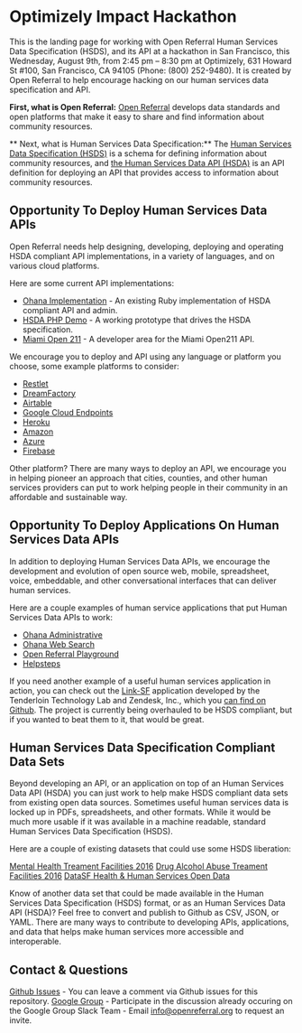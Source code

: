 # Optimizely Impact Hackathon

This is the landing page for working with Open Referral Human Services Data Specification (HSDS), and its API at a hackathon in San Francisco, this Wednesday, August 9th, from 2:45 pm – 8:30 pm at Optimizely, 631 Howard St #100, San Francisco, CA 94105 (Phone: (800) 252-9480). It is created by Open Referral to help encourage hacking on our human services data specification and API.

**First, what is Open Referral:** [Open Referral](https://openreferral.org/) develops data standards and open platforms that make it easy to share and find information about community resources.

** Next, what is Human Services Data Specification:** The [Human Services Data Specification (HSDS)](http://docs.openreferral.org/en/latest/) is a schema for defining information about community resources, and [the Human Services Data API (HSDA)](https://openreferral.github.io/api-specification/definition/) is an API definition for deploying an API that provides access to information about community resources.

## Opportunity To Deploy Human Services Data APIs
Open Referral needs help designing, developing, deploying and operating HSDA compliant API implementations, in a variety of languages, and on various cloud platforms.

Here are some current API implementations:

- [Ohana Implementation](https://github.com/codeforamerica/ohana-api) - An existing Ruby implementation of HSDA compliant API and admin.
- [HSDA PHP Demo](http://developer.open.referral.adopta.agency/) - A working prototype that drives the HSDA specification.
- [Miami Open 211](http://miami.open.211.adopta.agency/) - A developer area for the Miami Open211 API.

We encourage you to deploy and API using any language or platform you choose, some example platforms to consider:

- [Restlet](http://apis.how/5ytnitnakm)
- [DreamFactory](https://www.dreamfactory.com)
- [Airtable](https://airtable.com/)
- [Google Cloud Endpoints](https://cloud.google.com/endpoints/docs/deploy-an-api)
- [Heroku](https://www.heroku.com/)
- [Amazon](http://docs.aws.amazon.com/apigateway/latest/developerguide/how-to-deploy-api.html)
- [Azure](https://azure.microsoft.com/en-us/services/app-service/api/)
- [Firebase](https://firebase.google.com/)

Other platform? There are many ways to deploy an API, we encourage you in helping pioneer an approach that cities, counties, and other human services providers can put to work helping people in their community in an affordable and sustainable way.

## Opportunity To Deploy Applications On Human Services Data APIs

In addition to deploying Human Services Data APIs, we encourage the development and evolution of open source web, mobile, spreadsheet, voice, embeddable, and other conversational interfaces that can deliver human services. 

Here are a couple examples of human service applications that put Human Services Data APIs to work:

- [Ohana Administrative](https://github.com/codeforamerica/ohana-api)
- [Ohana Web Search](https://github.com/codeforamerica/ohana-web-search)
- [Open Referral Playground](https://github.com/spilio/openreferral-playground)
- [Helpsteps](https://github.com/codeforboston/helpsteps-mobile)

If you need another example of a useful human services application in action, you can check out the [Link-SF](https://link-sf.com/) application developed by the Tenderloin Technology Lab and Zendesk, Inc., which you [can find on Github](https://github.com/zendesk/linksf). The project is currently being overhauled to be HSDS compliant, but if you wanted to beat them to it, that would be great.

## Human Services Data Specification Compliant Data Sets

Beyond developing an API, or an application on top of an Human Services Data API (HSDA) you can just work to help make HSDS compliant data sets from existing open data sources. Sometimes useful human services data is locked up in PDFs, spreadsheets, and other formats. While it would be much more usable if it was available in a machine readable, standard Human Services Data Specification (HSDS).

Here are a couple of existing datasets that could use some HSDS liberation:

[Mental Health Treament Facilities 2016](https://www.samhsa.gov/data/sites/default/files/2016%20National%20Directory%20of%20Mental%20Health%20Treatment%20Facilities.pdf)
[Drug Alcohol Abuse Treament Facilities 2016](https://www.samhsa.gov/data/sites/default/files/2016%20National%20Directory%20of%20Drug_Alcohol_Abuse%20Treatment%20Facilities.pdf)
[DataSF Health & Human Services Open Data](https://data.sfgov.org/browse?category=Health+and+Social+Services)

Know of another data set that could be made available in the Human Services Data Specification (HSDS) format, or as an Human Services Data API (HSDA)? Feel free to convert and publish to Github as CSV, JSON, or YAML. There are many ways to contribute to developing APIs, applications, and data that helps make human services more accessible and interoperable.

## Contact & Questions

[Github Issues](https://github.com/openreferral/optimizely-hack-2017/issues) - You can leave a comment via Github issues for this repository.
[Google Group](http://groups.google.com/forum/#!forum/openreferral) - Participate in the discussion already occuring on the Google Group
Slack Team - Email info@openreferral.org to request an invite.
